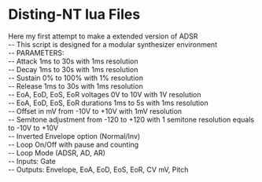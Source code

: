 # Disting-NT lua Files

Here my first attempt to make a extended version of ADSR <br>
-- This script is designed for a modular synthesizer environment <br>
-- PARAMETERS:<br>
-- Attack 1ms to 30s with 1ms resolution<br>
-- Decay 1ms to 30s with 1ms resolution <br>
-- Sustain 0% to 100% with 1% resolution<br>
-- Release 1ms to 30s with 1ms resolution<br>
-- EoA, EoD, EoS, EoR voltages 0V to 10V with 1V resolution<br>
-- EoA, EoD, EoS, EoR durations 1ms to 5s with 1ms resolution<br>
-- Offset in mV from -10V to +10V with 1mV resolution<br>
-- Semitone adjustment from -120 to +120 with 1 semitone resolution equals to -10V to +10V<br>
-- Inverted Envelope option (Normal/Inv)<br>
-- Loop On/Off with pause and counting<br>
-- Loop Mode (ADSR, AD, AR)<br>
-- Inputs: Gate<br>
-- Outputs: Envelope, EoA, EoD, EoS, EoR, CV mV, Pitch<br>